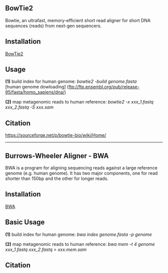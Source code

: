 ## BowTie2
Bowtie, an ultrafast, memory-efficient short read aligner for short DNA sequences (reads) from next-gen sequencers.

## Installation 
[BowTie2](https://sourceforge.net/p/bowtie-bio/files/)

## Usage
**(1)** build index for human genome: *bowtie2 -build genome.fasta*  
[human genome dowloading]
(ftp://ftp.ensembl.org/pub/release-95/fasta/homo_sapiens/dna/)

**(2)** map metagenomic reads to human reference: *bowtie2 -x <bt2-idx> xxx_1.fastq xxx_2.fastq -S xxx.sam*

## Citation
https://sourceforge.net/p/bowtie-bio/wiki/Home/
******************************
## Burrows-Wheeler Aligner - BWA
BWA is a program for aligning sequencing reads against a large reference genome (e.g. human genome). It has two major components, one for read shorter than 150bp and the other for longer reads.

## Installation
[BWA](https://sourceforge.net/projects/bio-bwa/files/)

## Basic Usage
**(1)** build index for human genome: *bwa index genome.fasta -p genome*

**(2)** map metagenomic reads to human reference: *bwa mem -t 4 genome xxx_1.fastq xxx_2.fastq > xxx.mem.sam*

## Citation


